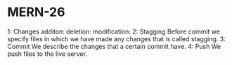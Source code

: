 # MERN-26
1: Changes
    additon: 
    deletion: 
    modification:
2: Stagging
    Before commit we specify files in which we have made any changes that is called stagging.
3: Commit
    We describe the changes that a certain commit have.
4: Push
    We push files to the live server.